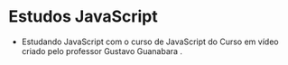 # Estudos JavaScript

- Estudando JavaScript com o curso de JavaScript do Curso em vídeo criado pelo professor Gustavo Guanabara .

